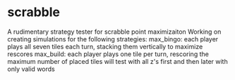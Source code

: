 # scrabble
A rudimentary strategy tester for scrabble point maximizaiton
Working on creating simulations for the following strategies:
    max_bingo: each player plays all seven tiles each turn, stacking them vertically to maximize rescores
    max_build: each player plays one tile per turn, rescoring the maximum number of placed tiles
    will test with all z's first and then later with only valid words
